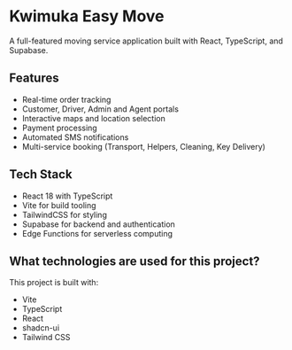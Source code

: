 # Kwimuka Easy Move

A full-featured moving service application built with React, TypeScript, and Supabase.

## Features

- Real-time order tracking
- Customer, Driver, Admin and Agent portals
- Interactive maps and location selection
- Payment processing
- Automated SMS notifications
- Multi-service booking (Transport, Helpers, Cleaning, Key Delivery)

## Tech Stack

- React 18 with TypeScript
- Vite for build tooling
- TailwindCSS for styling
- Supabase for backend and authentication
- Edge Functions for serverless computing


## What technologies are used for this project?

This project is built with:

- Vite
- TypeScript
- React
- shadcn-ui
- Tailwind CSS
